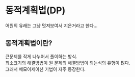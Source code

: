 # 동적계획법(DP)
어원의 유래는 그냥 멋져보여서 지은거라고 한다...  

## 동적계획법이란?
큰문제를 작게 나누어서 풀이하는 방식.  
최소크기의 해결방법이 원 문제의 해결방법이 되는식의 유형이 많다.  
그래서 메모이제이션 기법이 자주 등장한다.
